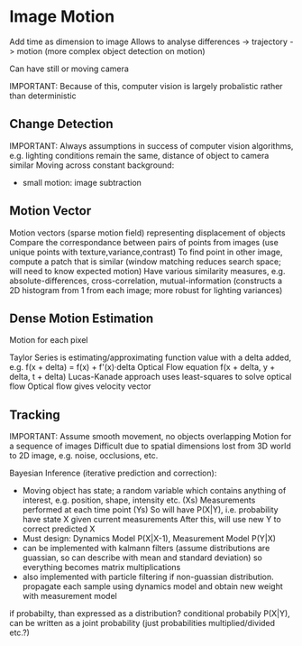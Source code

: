 <!-- SPDX-License-Identifier: zlib-acknowledgement -->
# Image Motion
Add time as dimension to image
Allows to analyse differences -> trajectory -> motion (more complex object detection on motion)

Can have still or moving camera

IMPORTANT: Because of this, computer vision is largely probalistic rather than deterministic
## Change Detection
IMPORTANT: Always assumptions in success of computer vision algorithms, e.g. lighting conditions remain the same, distance of object to camera similar
Moving across constant background:
  * small motion: image subtraction

## Motion Vector
Motion vectors (sparse motion field) representing displacement of objects
Compare the correspondance between pairs of points from images (use unique points with texture,variance,contrast)
To find point in other image, compute a patch that is similar (window matching reduces search space; will need to know expected motion)
Have various similarity measures, e.g. absolute-differences, cross-correlation, mutual-information (constructs a 2D histogram from 1 from each image; more robust for lighting variances)

## Dense Motion Estimation
Motion for each pixel 

Taylor Series is estimating/approximating function value with a delta added, e.g. f(x + delta) = f(x) + f'(x)·delta
Optical Flow equation f(x + delta, y + delta, t + delta)
Lucas-Kanade approach uses least-squares to solve optical flow
Optical flow gives velocity vector


## Tracking
IMPORTANT: Assume smooth movement, no objects overlapping
Motion for a sequence of images
Difficult due to spatial dimensions lost from 3D world to 2D image, e.g. noise, occlusions, etc.

Bayesian Inference (iterative prediction and correction):
  * Moving object has state; a random variable which contains anything of interest, e.g. position, shape, intensity etc. (Xs)
    Measurements performed at each time point (Ys)
    So will have P(X|Y), i.e. probability have state X given current measurements
    After this, will use new Y to correct predicted X
  * Must design: Dynamics Model P(X|X-1), Measurement Model P(Y|X)
  * can be implemented with kalmann filters (assume distributions are guassian, so can describe with mean and standard deviation) 
    so everything becomes matrix multiplications
  * also implemented with particle filtering if non-guassian distribution.
    propagate each sample using dynamics model and obtain new weight with measurement model

if probabilty, than expressed as a distribution?
conditional probabily P(X|Y), can be written as a joint probability (just probabilities multiplied/divided etc.?)

